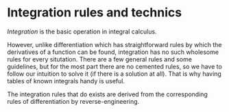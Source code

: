 # Integration rules and technics

*Integration* is the basic operation in integral calculus. 

However, unlike differentiation which has straightforward rules by which the derivatives of a function can be found, integration has no such wholesome rules for every situtation. There are a few general rules and some guidelines, but for the most part there are no cemented rules, so we have to follow our intuition to solve it (if there is a solution at all). That is why having tables of known integrals handy is useful.

The integration rules that do exists are derived from the corresponding rules of differentiation by reverse-engineering.
